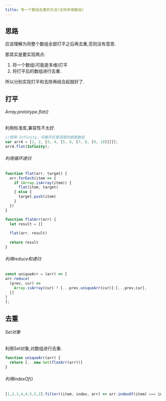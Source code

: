 ```yaml
---
title: 写一个数组去重的方法(支持多维数组)
---
```


## 思路

应该理解为将整个数组全部打平之后再去重,否则没有意思.

那其实是要实现两点:

1. 将一个数组(可能是多维)打平
2. 将打平后的数组进行去重.

所以分别实现打平和去除再结合起就好了.

## 打平

###### Array.prototype.flat()

利用标准库,兼容性不太好.

```js
//使用 Infinity，可展开任意深度的嵌套数组
var arr4 = [1, 2, [3, 4, [5, 6, [7, 8, [9, 10]]]]];
arr4.flat(Infinity);
```

###### 利用循环递归

```js
function flat(arr, target) {
  arr.forEach(item => {
    if (Array.isArray(item)) {
      flat(item, target)
    } else {
      target.push(item)
    }
  })
}

function flatArr(arr) {
  let result = []
  
  flat(arr, result)
  
  return result
}
```

###### 利用reduce和递归

```js
const uniqueArr = (arr) => [
arr.reduce(
  (prev, cur) =>
    Array.isArray(cur) ? [...prev,uniqueArr(cur)]:[...prev,cur],
  []
)
];
```

## 去重

###### Set对象

利用Set对象,对数组进行去重.

```js
function uniqueArr(arr) {
  return [...new Set(flatArr(arr))]
}
```

###### 利用indexOf()

```js
[1,2,3,4,4,5,5,2].filter((item, index, arr) => arr.indexOf(item) === index)
```